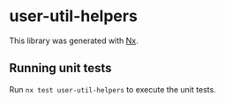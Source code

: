 # user-util-helpers

This library was generated with [Nx](https://nx.dev).

## Running unit tests

Run `nx test user-util-helpers` to execute the unit tests.
